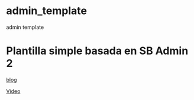 # admin_template
admin template

# Plantilla simple basada en SB Admin  2

[blog](https://javascriptx.wordpress.com/2016/12/18/1-como-generar-nuestra-plantilla-de-administrador-paso-1/)

[Video](https://youtu.be/0I9SpDp7_Bc)


